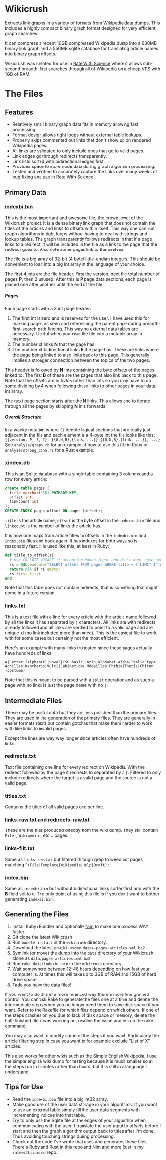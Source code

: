 Wikicrush
=========

Extracts link graphs in a variety of formats from Wikipedia data dumps.
This includes a highly compact binary graph format designed for very efficient graph searches.

It can compress a recent 10GB compressed Wikipedia dump into a 630MB binary link graph and a 550MB sqlite database for translating article names into binary graph offsets.

Wikicrush was created for use in [Rate With Science](http://github.com/trishume/ratewithscience) where it allows sub-second breadth-first searches through all of Wikipedia on a cheap VPS with 1GB of RAM.


# The Files

## Features
- Relatively small binary graph data fits in memory allowing fast processing.
- Format design allows tight loops without external table lookups.
- Properly skips commented out links that don't show up on rendered Wikipedia pages.
- All links are validated to only include ones that go to valid pages.
- Link edges go through redirects transparently.
- Link lists sorted with bidirectional edges first.
- Provides space to store node data during graph algorithm processing.
- Tested and verified to accurately capture the links over many weeks of bug fixing and use in Rate With Science.

## Primary Data

### indexbi.bin

This is the most important and awesome file, the crown jewel of the Wikicrush project. It is a dense binary link graph that does not contain the titles of the articles and links to offsets within itself. This way one can run graph algorithms in tight loops without having to deal with strings and lookup tables. The graph transparently follows redirects in that if a page links to a redirect, it will be included in the file as a link to the page that the redirect goes to. Also note some pages link to themselves.

The file is a big array of 32-bit (4 byte) little-endian integers. This should be convenient to load into a big int array in the language of your choice.

The first 4 ints are the file header. First the version, next the total number of pages **P**, then 2 unused.
After this is **P** page data sections, each page is placed one after another until the end of the file.

##### Pages
Each page starts with a 3 int page header:

1. The first int is zero and is reserved for the user. I have used this for marking pages as seen and referencing the parent page during breadth-first-search path finding. This way no external data tables are necessary. Useful when you `read` the file into a mutable array in memory.
2. The number of links **N** that the page has.
3. The number of bidirectional links **B** the page has. These are links where the page being linked to also links back to this page. This generally implies a stronger connection between the topics of the two pages.

This header is followed by **N** ints containing the byte offsets of the pages linked to. The first **B** of these are the pages that also link back to this page. Note that the offsets are in *bytes* rather than ints so you may have to do some dividing by 4 when following these links to other pages in your data int array.

The next page section starts after the **N** links. This allows one to iterate through all the pages by skipping **N** ints forwards.


##### Overall Structure

In a wacky notation where `{}` denote logical sections that are really just adjacent in the file and each element is a 4-byte int the file looks like this:
```{{version, P, ?, ?}, {{0,N,B},{link, ...}},{{0,N,B},{link, ...}}, ...}```
See `analyze/graph.rb` for an example of how to use this file in Ruby or `analyze/strong_conn.rs` for a Rust example.

### xindex.db

This is an Sqlite database with a single table containing 3 columns and a row for every article:
```sql
create table pages (
  title varchar(256) PRIMARY KEY,
  offset int,
  linkcount int
);
CREATE INDEX pages_offset ON pages (offset);
```
`title` is the article name, `offset` is the byte offset in the `indexbi.bin` file and `linkcount` is the number of links the article has.

It is how one maps from article titles to offsets in the `indexbi.bin` and `index.bin` files and back again.
It has indexes for both ways so is reasonably fast. It is used like this, at least in Ruby:
```ruby
def title_to_offset(s)
  # Use COLLATE NOCASE if accepting human input and don't want case sensitivity
  rs = @db.execute("SELECT offset FROM pages WHERE title = ? LIMIT 1",s)
  return nil if rs.empty?
  rs.first.first
end
```

Note that this table does not contain redirects, that is something that might come in a future version.

### links.txt

This is a text file with a line for every article with the article name followed by all the links it has separated by `|` characters. All links are with redirects already followed and all links are verified to point to a valid page and are unique-d (no link included more than once). This is the easiest file to work with for some cases but certainly not the most efficient.

Here's an example with many links truncated since these pages actually have hundreds of links:

```
A|Letter (alphabet)|Vowel|ISO basic Latin alphabet|Alpha|Italic type
Achilles|Kantharos|Vulci|Cabinet des Médailles|Phthia|Thetis|Chiton (costume)
```

Note that this is meant to be parsed with a `split` operation and as such a page with no links is just the page name with no `|`.


## Intermediate Files
These may be useful data but they are less polished than the primary files. They are used in the generation of the primary files. They are generally in easier formats (text) but contain gotchas that make them harder to work with like links to invalid pages.


Except the lines are way way longer since articles often have hundreds of links.

### redirects.txt

Text file containing one line for every redirect on Wikipedia. With the redirect followed by the page it redirects to separated by a `|`. Filtered to only include redirects where the target is a valid page and the source is not a valid page.

### titles.txt

Contains the titles of all valid pages one per line.

### links-raw.txt and redirects-raw.txt

These are the files produced directly from the wiki dump.
They still contain `File:`, `Wikipedia:`, etc... pages.

### links-filt.txt

Same as `links-raw.txt` but filtered through grep to weed out pages matching `^(File|Template|Wikipedia|Help|Draft):`.

### index.bin

Same as `indexbi.bin` but without bidirectional links sorted first and with the **B** field set to `0`.
The only point of using this file is if you don't want to bother generating `indexbi.bin`.

## Generating the Files

1. Install Ruby+Bundler and optionally [Nim](http://nim-lang.org/) to make one process WAY faster.
1. Git clone the latest Wikicrush
1. Run `bundle install` in the `wikicrush` directory.
1. Download the latest `enwiki-<some_date>-pages-articles.xml.bz2`
1. Symlink (or move) the dump into the `data` directory of your Wikicrush clone as `data/pages-articles.xml.bz2`
1. Run `rake data/indexbi.bin` in the `wikicrush` directory.
1. Wait somewhere between 12-48 hours depending on how fast your computer is. At times this will take up to 3GB of RAM and 15GB of hard drive space.
1. Tada you have the data files!

If you want to do this in a more nuanced way there's more fine grained control. You can ask Rake to generate the files one at a time and delete the intermediate steps when you no longer need them to save disk space if you want.
Refer to the Rakefile for which files depend on which others. If one of the steps crashes on you due to lack of disk space or memory, delete the half-finished file it was working on, resolve the issue and re-run the rake command.

You may also want to modify some of the steps if you want. Particularly the article filtering step in case you want to for example exclude "List of X" articles.

This also works for other wikis such as the Simple English Wikipedia, I use the simple english wiki dump for testing because it is much smaller so all the steps run in minutes rather than hours, but it is still in a language I understand.

## Tips for Use

- Read the `indexbi.bin` file into a big int32 array.
- Make good use of the user data storage in your algorithms. If you want to use an external table simply fill the user data segments with incrementing indices into that table.
- Try to only use the Sqlite file at the edges of your algorithm when communicating with the user. I translate the user input to offsets before I start and then the graph algorithm output back to titles after I'm done. Thus avoiding touching strings during processing.
- Check out the code I've wrote that uses and generates these files. There's Ruby and Rust in this repo and Nim and more Rust in my `ratewithscience` repo.
